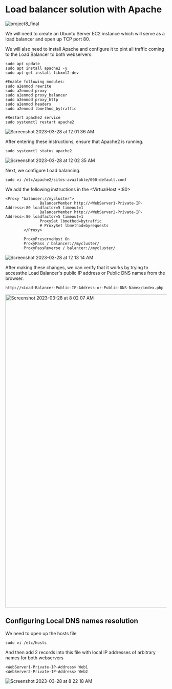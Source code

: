 # Load balancer solution with Apache


![project8_final](https://user-images.githubusercontent.com/1076924/228159973-427c2473-88f9-4da7-9fc1-ff4b607c38e2.png)

We will need to create an Ubuntu Server EC2 instance which will serve as a load balancer and open up TCP port 80.

We will also need to install Apache and configure it to pint all traffic coming to the Load Balancer to both webservers.

```
sudo apt update
sudo apt install apache2 -y
sudo apt-get install libxml2-dev

#Enable following modules:
sudo a2enmod rewrite
sudo a2enmod proxy
sudo a2enmod proxy_balancer
sudo a2enmod proxy_http
sudo a2enmod headers
sudo a2enmod lbmethod_bytraffic

#Restart apache2 service
sudo systemctl restart apache2

```

![Screenshot 2023-03-28 at 12 01 36 AM](https://user-images.githubusercontent.com/1076924/228086472-d1d05cd0-14e0-4d14-bf43-0d65b5750718.png)


After entering these instructions, ensure that Apache2 is running. 

`sudo systemctl status apache2`

![Screenshot 2023-03-28 at 12 02 35 AM](https://user-images.githubusercontent.com/1076924/228086316-9ed0420e-fbb1-43cc-bfdc-3fd6413b3bd6.png)

Next, we configure Load balancing.

`sudo vi /etc/apache2/sites-available/000-default.conf`

We add the following instructions in the <VirtualHost *:80> </VirtualHost>


```
<Proxy "balancer://mycluster">
               BalancerMember http://<WebServer1-Private-IP-Address>:80 loadfactor=5 timeout=1
               BalancerMember http://<WebServer2-Private-IP-Address>:80 loadfactor=5 timeout=1
               ProxySet lbmethod=bytraffic
               # ProxySet lbmethod=byrequests
        </Proxy>

        ProxyPreserveHost On
        ProxyPass / balancer://mycluster/
        ProxyPassReverse / balancer://mycluster/

```

![Screenshot 2023-03-28 at 12 13 14 AM](https://user-images.githubusercontent.com/1076924/228087507-022a5022-0c7d-419a-8ef4-e5a71a39052e.png)

After making these changes, we can verify that it works by trying to accessthe Load Balancer's public IP address or Public DNS names from the browser.

`http://<Load-Balancer-Public-IP-Address-or-Public-DNS-Name>/index.php`

<img width="977" alt="Screenshot 2023-03-28 at 8 02 07 AM" src="https://user-images.githubusercontent.com/1076924/228157907-e6ca0b3c-1efa-4a17-9613-a376953a253b.png">

## Configuring Local DNS names resolution

We need to open up the hosts file

`sudo vi /etc/hosts`

And then add 2 records into this file with local IP addresses of arbitrary names for both webservers

```
<WebServer1-Private-IP-Address> Web1
<WebServer2-Private-IP-Address> Web2

```
![Screenshot 2023-03-28 at 8 22 18 AM](https://user-images.githubusercontent.com/1076924/228159499-34641a5f-4831-4fc9-bd54-61301ff8006b.png)


